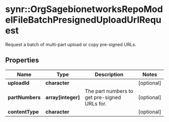 # synr::OrgSagebionetworksRepoModelFileBatchPresignedUploadUrlRequest

Request a batch of multi-part upload or copy pre-signed URLs.

## Properties
Name | Type | Description | Notes
------------ | ------------- | ------------- | -------------
**uploadId** | **character** |  | [optional] 
**partNumbers** | **array[integer]** | The part numbers to get pre-signed URLs for. | [optional] 
**contentType** | **character** |  | [optional] 


